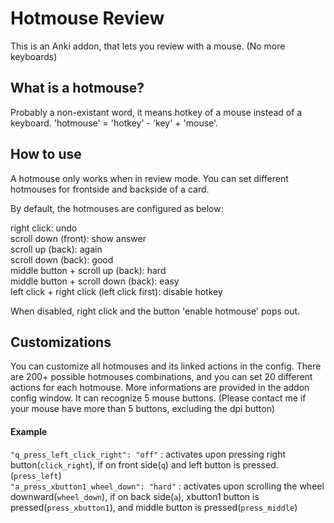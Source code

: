 # Hotmouse Review

This is an Anki addon, that lets you review with a mouse. (No more keyboards)

## What is a hotmouse?

Probably a non-existant word, it means hotkey of a mouse instead of a keyboard. 'hotmouse' = 'hotkey' - 'key' + 'mouse'. 

## How to use

A hotmouse only works when in review mode. You can set different hotmouses for frontside and backside of a card.

By default, the hotmouses are configured as below:

right click: undo \
scroll down (front): show answer \
scroll up (back): again \
scroll down (back): good \
middle button + scroll up (back): hard \
middle button + scroll down (back): easy \
left click + right click (left click first): disable hotkey

When disabled, right click and the button 'enable hotmouse' pops out.

## Customizations

You can customize all hotmouses and its linked actions in the config. There are 200+ possible hotmouses combinations, and you can set 20 different actions for each hotmouse. More informations are provided in the addon config window. It can recognize 5 mouse buttons. (Please contact me if your mouse have more than 5 buttons, excluding the dpi button)

#### Example

`"q_press_left_click_right": "off"` : activates upon pressing right button(`click_right`), if on front side(`q`) and left button is pressed. (`press_left`) \
`"a_press_xbutton1_wheel_down": "hard"` : activates upon scrolling the wheel downward(`wheel_down`), if on back side(`a`), xbutton1 button is pressed(`press_xbutton1`), and middle button is pressed(`press_middle`)
